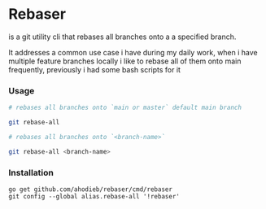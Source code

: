 # Rebaser 

is a git utility cli that rebases all branches onto a a specified branch. 

It addresses a common use case i have during my daily work, when i have multiple feature branches locally i like to rebase all of them onto main frequently, previously i had some bash scripts for it 


### Usage

```bash
# rebases all branches onto `main or master` default main branch

git rebase-all 
```

```bash
# rebases all branches onto `<branch-name>` 

git rebase-all <branch-name>
```


### Installation

```
go get github.com/ahodieb/rebaser/cmd/rebaser
git config --global alias.rebase-all '!rebaser'
```